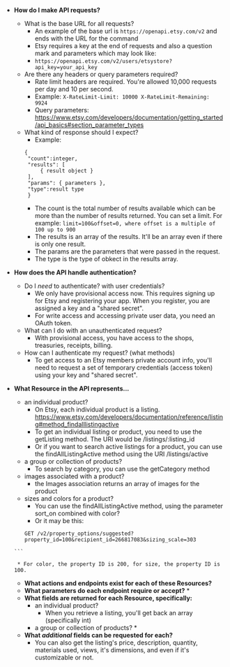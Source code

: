 * **How do I make API requests?**
  * What is the base URL for all requests?
    * An example of the base url is ```https://openapi.etsy.com/v2``` and ends with the URL for the command
    * Etsy requires a key at the end of requests and also a question mark and parameters which may look like:
    * ```https://openapi.etsy.com/v2/users/etsystore?api_key=your_api_key```
  * Are there any headers or query parameters required?
    * Rate limit headers are required. You're allowed 10,000 requests per day and 10 per second.
    * Example: ```X-RateLimit-Limit: 10000
X-RateLimit-Remaining: 9924```
    * Query parameters: https://www.etsy.com/developers/documentation/getting_started/api_basics#section_parameter_types
  * What kind of response should I expect?
    * Example: 
    ```
    {
     "count":integer,
     "results": [
         { result object }
     ],
     "params": { parameters },
     "type":result type
     }
     ```
     * The count is the total number of results available which can be more than the number of results returned.  You can set a limit. For example: ```limit=100&offset=0, where offset is a multiple of 100 up to 900``` 
     * The results is an array of the results.  It'll be an array even if there is only one result.
     * The params are the parameters that were passed in the request.
     * The type is the type of obkect in the results array.

* **How does the API handle authentication?**
  * Do I _need_ to authenticate? with user credentials? 
    * We only have provisional access now. This requires signing up for Etsy and registering your app.  When you register, you are assigned a key and a "shared secret".
    * For write access and accessing private user data, you need an OAuth token.
  * What can I do with an unauthenticated request?
    *  With provisional access, you have access to the shops, treasuries, receipts, billing.
  * How can I authenticate my request? (what methods)
    * To get access to an Etsy members private account info, you'll need to request a set of temporary credentials (access token) using your key and "shared secret".  
  
* **What Resource in the API represents...**
     * an individual product? 
       * On Etsy, each individual product is a listing.  https://www.etsy.com/developers/documentation/reference/listing#method_findalllistingactive  
       * To get an individual listing or product, you need to use the getListing method. The URI would be /listings/:listing_id
       * Or if you want to search active listings for a product, you can use the findAllListingActive method using the URI /listings/active
     * a group or collection of products?
       * To search by category, you can use the getCategory method
     * images associated with a product?
       * the Images association returns an array of images for the product
     * sizes and colors for a product?
       * You can use the findAllListingActive method, using the parameter sort_on combined with color?
       * Or it may be this: 
       ```
       GET /v2/property_options/suggested?property_id=100&recipient_id=266817083&sizing_scale=303
      ```
     
       * For color, the property ID is 200, for size, the property ID is 100.
   * **What actions and endpoints exist for each of these Resources?**
   * **What parameters do each endpoint require or accept?**
     * 
   * **What fields are returned for each Resource, specifically:**
     * an individual product?
       *  When you retrieve a listing, you'll get back an array (specifically int)
     * a group or collection of products?
       * 
   * **What _additional_ fields can be requested for each?**
     * You can also get the listing's price, description, quantity, materials used, views, it's dimensions, and even if it's customizable or not.
